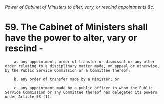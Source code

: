 *Power of Cabinet of Ministers to alter, vary, or rescind appointments &c.*

# 59. The Cabinet of Ministers shall have the power to alter, vary or rescind -

        a. any appointment, order of transfer or dismissal or any other order relating to a disciplinary matter made, on appeal or otherwise, by the Public Service Commission or a Committee thereof;

        b. any order of transfer made by a Minister; or

        c. any appointment made by a public officer to whom the Public Service Commission or any Committee thereof has delegated its powers under Article 58 (1).